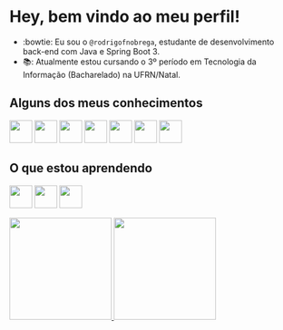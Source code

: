 # Hey, bem vindo ao meu perfil!
- :bowtie: Eu sou o `@rodrigofnobrega`, estudante de desenvolvimento back-end com Java e Spring Boot 3.
- 📚: Atualmente estou cursando o 3º período em Tecnologia da Informação (Bacharelado) na UFRN/Natal.

## Alguns dos meus conhecimentos
<img src="https://cdn.jsdelivr.net/gh/devicons/devicon/icons/linux/linux-original.svg" width="40" height="40"/> <img src="https://cdn.jsdelivr.net/gh/devicons/devicon@latest/icons/java/java-original.svg" width="40" height="40"/> <img src="https://cdn.jsdelivr.net/gh/devicons/devicon/icons/spring/spring-original-wordmark.svg" width="40" height="40" /> <img src="https://cdn.jsdelivr.net/gh/devicons/devicon/icons/git/git-original.svg" width="40" height="40"/> <img src="https://cdn.jsdelivr.net/gh/devicons/devicon/icons/postgresql/postgresql-original-wordmark.svg" width="40" height="40"/> <img src="https://cdn.jsdelivr.net/gh/devicons/devicon/icons/mysql/mysql-plain-wordmark.svg" width="40" height="40"/> <img src="https://cdn.jsdelivr.net/gh/devicons/devicon/icons/latex/latex-original.svg" width="40" height="40" />

## O que estou aprendendo
<img src="https://cdn.jsdelivr.net/gh/devicons/devicon@latest/icons/java/java-original.svg" width="40" height="40"/> <img src="https://cdn.jsdelivr.net/gh/devicons/devicon/icons/spring/spring-original-wordmark.svg" width="40" height="40" /> <img src="https://cdn.jsdelivr.net/gh/devicons/devicon@latest/icons/vuejs/vuejs-original-wordmark.svg" width="40" height="40" />
<div>
<a href="https://github.com/rodrigofnobrega">
<img height="180em" src="https://github-readme-stats.vercel.app/api/top-langs/?username=rodrigofnobrega&layout=compact&langs_count=7&theme=blueberry"/>
<img height="180em" src="https://github-readme-stats.vercel.app/api?username=rodrigofnobrega&show_icons=true&theme=blueberry&include_all_commits=true&count_private=true"/>
</div>
